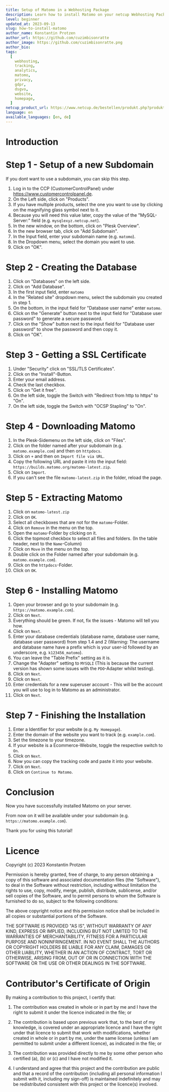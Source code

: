 ```yaml
---
title: Setup of Matomo in a Webhosting Package
description: Learn how to install Matomo on your netcup Webhosting Package to track your website visitors without violating their privacy.
level: beginner
updated_at: 2023-09-13
slug: how-to-install-matomo
author_name: Konstantin Protzen
author_url: https://github.com/cuzimbisonratte
author_image: https://github.com/cuzimbisonratte.png
author_bio:
tags:
  [
    webhosting,
    tracking,
    analytics,
    matomo,
    privacy,
    gdpr,
    dsgvo,
    website,
    homepage,
  ]
netcup_product_url: https://www.netcup.de/bestellen/produkt.php?produkt=3319
language: en
available_languages: [en, de]
---
```


# Introduction

# Step 1 - Setup of a new Subdomain

If you dont want to use a subdomain, you can skip this step.

1. Log in to the CCP (CustomerControlPanel) under https://www.customercontrolpanel.de.
2. On the Left side, click on "Products".
3. If you have multiple products, select the one you want to use by clicking on the magnifying glass symbol next to it.
4. Because you will need this value later, copy the value of the "MySQL-Server:" field (e.g. `mysqlexyz.netcup.net`).
5. In the new window, on the bottom, click on "Plesk Overview".
6. In the new browser tab, click on "Add Subdomain".
7. In the Input field, enter your subdomain name (e.g. `matomo`).
8. In the Dropdown menu, select the domain you want to use.
9. Click on "OK".

# Step 2 - Creating the Database

1. Click on "Databases" on the left side.
2. Click on "Add Database".
3. In the first input field, enter `matomo`
4. In the "Related site" dropdown menu, select the subdomain you created in step 1.
5. On the bottom, in the input field for "Database user name" enter `matomo`.
6. Click on the "Generate" button next to the input field for "Database user password" to generate a secure password.
7. Click on the "Show" button next to the input field for "Database user password" to show the password and then copy it.
8. Click on "OK".

# Step 3 - Getting a SSL Certificate

1. Under "Security" click on "SSL/TLS Certificates".
2. Click on the "Install"-Button.
3. Enter your email address.
4. Check the last checkbox.
5. Click on "Get it free".
6. On the left side, toggle the Switch with "Redirect from http to https" to "On".
7. On the left side, toggle the Switch with "OCSP Stapling" to "On".

# Step 4 - Downloading Matomo

1. In the Plesk-Sidemenu on the left side, click on "Files".
2. Click on the folder named after your subdomain (e.g. `matomo.example.com`) and then on `httpdocs`.
3. Click on `+` and then on `Import file via URL`.
4. Copy the following URL and paste it into the input field: `https://builds.matomo.org/matomo-latest.zip`.
5. Click on `Import`.
6. If you can't see the file `matomo-latest.zip` in the folder, reload the page.

# Step 5 - Extracting Matomo

1. Click on `matomo-latest.zip`
2. Click on `OK`.
3. Select all checkboxes that are not for the `matomo`-Folder.
4. Click on `Remove` in the menu on the top.
5. Open the `matomo`-Folder by clicking on it.
6. Click the topmost checkbox to select all files and folders. (In the table header, next to the `Name`-Column)
7. Click on `Move` in the menu on the top.
8. Double click on the Folder named after your subdomain (e.g. `matomo.example.com`).
9. Click on the `httpdocs`-Folder.
10. Click on `OK`.

# Step 6 - Installing Matomo

1. Open your browser and go to your subdomain (e.g. `https://matomo.example.com`).
2. Click on `Next`.
3. Everything should be green. If not, fix the issues - Matomo will tell you how.
4. Click on `Next`.
5. Enter your database credentials (database name, database user name, database user password) from step 1.4 and 2 (Warning: The username and database name have a prefix which is your user-id followed by an underscore, e.g. `k123456_matomo`).
6. You can leave the "Table Prefix" setting as it is.
7. Change the "Adapter" setting to `MYSQLI` (This is because the current version has shown some issues with the `PDO`-Adapter whilst testing).
8. Click on `Next`.
9. Click on `Next`.
10. Enter credentials for a new superuser account - This will be the account you will use to log in to Matomo as an administrator.
11. Click on `Next`.

# Step 7 - Finishing the Installation

1. Enter a Identifier for your website (e.g. `My Homepage`).
2. Enter the domain of the website you want to track (e.g. `example.com`).
3. Set the timezone to your timezone.
4. If your website is a Ecommerce-Website, toggle the respective switch to `On`.
5. Click on `Next`.
6. Now you can copy the tracking code and paste it into your website.
7. Click on `Next`.
8. Click on `Continue to Matomo`.

# Conclusion

Now you have successfully installed Matomo on your server.

From now on it will be available under your subdomain (e.g. `https://matomo.example.com`).

Thank you for using this tutorial!

# Licence

Copyright (c) 2023 Konstantin Protzen

Permission is hereby granted, free of charge, to any person obtaining a copy of this software and associated documentation files (the "Software"), to deal in the Software without restriction, including without limitation the rights to use, copy, modify, merge, publish, distribute, sublicense, and/or sell copies of the Software, and to permit persons to whom the Software is furnished to do so, subject to the following conditions:

The above copyright notice and this permission notice shall be included in all copies or substantial portions of the Software.

THE SOFTWARE IS PROVIDED "AS IS", WITHOUT WARRANTY OF ANY KIND, EXPRESS OR IMPLIED, INCLUDING BUT NOT LIMITED TO THE WARRANTIES OF MERCHANTABILITY, FITNESS FOR A PARTICULAR PURPOSE AND NONINFRINGEMENT. IN NO EVENT SHALL THE AUTHORS OR COPYRIGHT HOLDERS BE LIABLE FOR ANY CLAIM, DAMAGES OR OTHER LIABILITY, WHETHER IN AN ACTION OF CONTRACT, TORT OR OTHERWISE, ARISING FROM, OUT OF OR IN CONNECTION WITH THE SOFTWARE OR THE USE OR OTHER DEALINGS IN THE SOFTWARE.

# Contributor's Certificate of Origin

By making a contribution to this project, I certify that:

1.  The contribution was created in whole or in part by me and I have the right to submit it under the licence indicated in the file; or

2.  The contribution is based upon previous work that, to the best of my knowledge, is covered under an appropriate licence and I have the right under that licence to submit that work with modifications, whether created in whole or in part by me, under the same license (unless I am permitted to submit under a different licence), as indicated in the file; or

3.  The contribution was provided directly to me by some other person who certified (a), (b) or (c) and I have not modified it.

4.  I understand and agree that this project and the contribution are public and that a record of the contribution (including all personal information I submit with it, including my sign-off) is maintained indefinitely and may be redistributed consistent with this project or the licence(s) involved.
